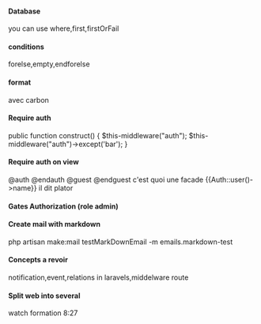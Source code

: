 #### Database 
you can use where,first,firstOrFail
#### conditions
forelse,empty,endforelse
#### format
avec carbon
#### Require auth
public function construct()
{
    $this-middleware("auth");
     $this-middleware("auth")->except('bar');
}
#### Require auth on view
@auth
@endauth
@guest
@endguest
c'est quoi une facade
{{Auth::user()->name}}
il dit plator
#### Gates Authorization (role admin)
#### Create mail with markdown
  php artisan make:mail testMarkDownEmail -m emails.markdown-test
#### Concepts a revoir
notification,event,relations in laravels,middelware route
#### Split web into several
watch formation 8:27
